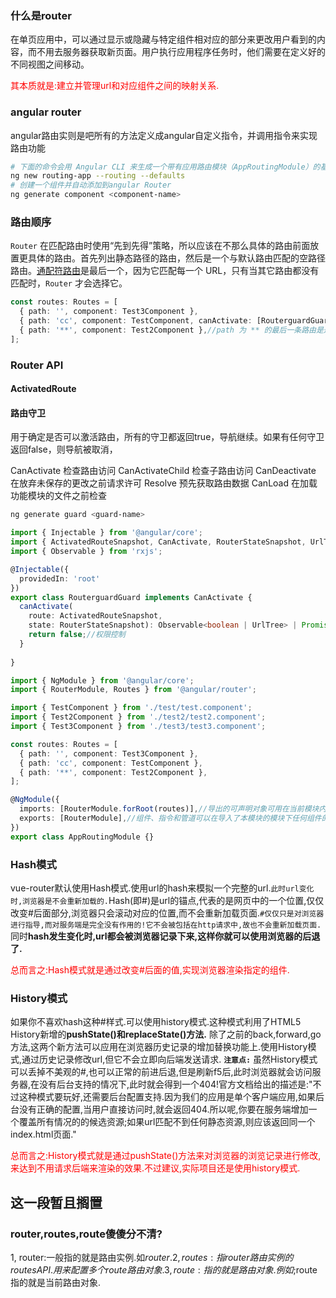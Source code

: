 ### 什么是router

在单页应用中，可以通过显示或隐藏与特定组件相对应的部分来更改用户看到的内容，而不用去服务器获取新页面。用户执行应用程序任务时，他们需要在定义好的不同视图之间移动。

<font color=red>其本质就是:建立并管理url和对应组件之间的映射关系.</font>


### angular router
angular路由实则是吧所有的方法定义成angular自定义指令，并调用指令来实现路由功能

```sh
# 下面的命令会用 Angular CLI 来生成一个带有应用路由模块（AppRoutingModule）的基本 Angular 应用，它是一个 NgModule，可用来配置路由。下面的例子中应用的名字是 routing-app
ng new routing-app --routing --defaults
# 创建一个组件并自动添加到angular Router
ng generate component <component-name>

```

### 路由顺序

 `Router` 在匹配路由时使用“先到先得”策略，所以应该在不那么具体的路由前面放置更具体的路由。首先列出静态路径的路由，然后是一个与默认路由匹配的空路径路由。[通配符路由](https://angular.cn/guide/router#setting-up-wildcard-routes)是最后一个，因为它匹配每一个 URL，只有当其它路由都没有匹配时，`Router` 才会选择它。

```ts
const routes: Routes = [
  { path: '', component: Test3Component },
  { path: 'cc', component: TestComponent, canActivate: [RouterguardGuard] },//路由守卫
  { path: '**', component: Test2Component },//path 为 ** 的最后一条路由是通配符路由。如果请求的 URL 与前面列出的路径不匹配，路由器会选择这个路由
];
```

### Router API

#### ActivatedRoute

#### 路由守卫

用于确定是否可以激活路由，所有的守卫都返回true，导航继续。如果有任何守卫返回false，则导航被取消，

CanActivate				检查路由访问
CanActivateChild	   检查子路由访问
CanDeactivate			在放弃未保存的更改之前请求许可
Resolve						预先获取路由数据
CanLoad					 在加载功能模块的文件之前检查

```sh
ng generate guard <guard-name>
```

```ts
import { Injectable } from '@angular/core';
import { ActivatedRouteSnapshot, CanActivate, RouterStateSnapshot, UrlTree } from '@angular/router';
import { Observable } from 'rxjs';

@Injectable({
  providedIn: 'root'
})
export class RouterguardGuard implements CanActivate {
  canActivate(
    route: ActivatedRouteSnapshot,
    state: RouterStateSnapshot): Observable<boolean | UrlTree> | Promise<boolean | UrlTree> | boolean | UrlTree {
    return false;//权限控制
  }
  
}

```



















```ts
import { NgModule } from '@angular/core';
import { RouterModule, Routes } from '@angular/router';

import { TestComponent } from './test/test.component';
import { Test2Component } from './test2/test2.component';
import { Test3Component } from './test3/test3.component';

const routes: Routes = [
  { path: '', component: Test3Component },
  { path: 'cc', component: TestComponent },
  { path: '**', component: Test2Component },
];

@NgModule({
  imports: [RouterModule.forRoot(routes)],//导出的可声明对象可用在当前模块内的模板中。
  exports: [RouterModule],//组件、指令和管道可以在导入了本模块的模块下任何组件的模板中使用。 导出的这些可声明对象就是该模块的公共 API。
})
export class AppRoutingModule {}
```























### Hash模式

vue-router默认使用Hash模式.使用url的hash来模拟一个完整的url.`此时url变化时,浏览器是不会重新加载的.`Hash(即#)是url的锚点,代表的是网页中的一个位置,仅仅改变#后面部分,浏览器只会滚动对应的位置,而不会重新加载页面.`#仅仅只是对浏览器进行指导,而对服务端是完全没有作用的!它不会被包括在http请求中,故也不会重新加载页面.`同时**hash发生变化时,url都会被浏览器记录下来,这样你就可以使用浏览器的后退了.**

<font color=red>总而言之:Hash模式就是通过改变#后面的值,实现浏览器渲染指定的组件.</font>

### History模式

如果你不喜欢hash这种#样式.可以使用history模式.这种模式利用了HTML5 History新增的**pushState()和replaceState()方法.** 除了之前的back,forward,go方法,这两个新方法可以应用在浏览器历史记录的增加替换功能上.使用History模式,通过历史记录修改url,但它不会立即向后端发送请求. **`注意点:`** 虽然History模式可以丢掉不美观的#,也可以正常的前进后退,但是刷新f5后,此时浏览器就会访问服务器,在没有后台支持的情况下,此时就会得到一个404!官方文档给出的描述是:"不过这种模式要玩好,还需要后台配置支持.因为我们的应用是单个客户端应用,如果后台没有正确的配置,当用户直接访问时,就会返回404.所以呢,你要在服务端增加一个覆盖所有情况的的候选资源;如果url匹配不到任何静态资源,则应该返回同一个index.html页面."

<font color=red>总而言之:History模式就是通过pushState()方法来对浏览器的浏览记录进行修改,来达到不用请求后端来渲染的效果.不过建议,实际项目还是使用history模式.</font>



## 这一段暂且搁置

### router,routes,route傻傻分不清?
1, router:一般指的就是路由实例.如$router.
2, routes:指router路由实例的routes API.用来配置多个route路由对象.
3, route:指的就是路由对象.例如;$route指的就是当前路由对象.



